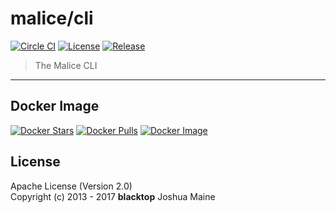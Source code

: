 malice/cli
==========

[![Circle CI](https://circleci.com/gh/maliceio/cli.png?style=shield)](https://circleci.com/gh/maliceio/cli) [![License](https://img.shields.io/badge/licence-Apache%202.0-blue.svg)](LICENSE) [![Release](https://img.shields.io/github/release/maliceio/cli.svg)](https://github.com/maliceio/cli/releases/latest)

> The Malice CLI

___

Docker Image
------------

[![Docker Stars](https://img.shields.io/docker/stars/malice/cli.svg)](https://hub.docker.com/r/malice/cli/) [![Docker Pulls](https://img.shields.io/docker/pulls/malice/cli.svg)](https://hub.docker.com/r/malice/cli/) [![Docker Image](https://img.shields.io/badge/docker%20image-10.9MB-blue.svg)](https://hub.docker.com/r/malice/cli/)

License
-------

Apache License (Version 2.0)  
Copyright (c) 2013 - 2017 **blacktop** Joshua Maine
